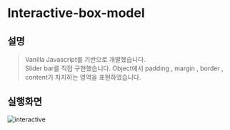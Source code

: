 # Interactive-box-model

## 설명

> Vanilla Javascript를 기반으로 개발했습니다.</br>
> Slider bar를 직접 구현했습니다.
>Object에서 padding , margin , border , content가 차지하는 영역을 표현하였습니다.

## 실행화면
![interactive](https://user-images.githubusercontent.com/73515375/127764680-5196a239-00a9-4b23-a63a-9dc5443c1377.gif)

